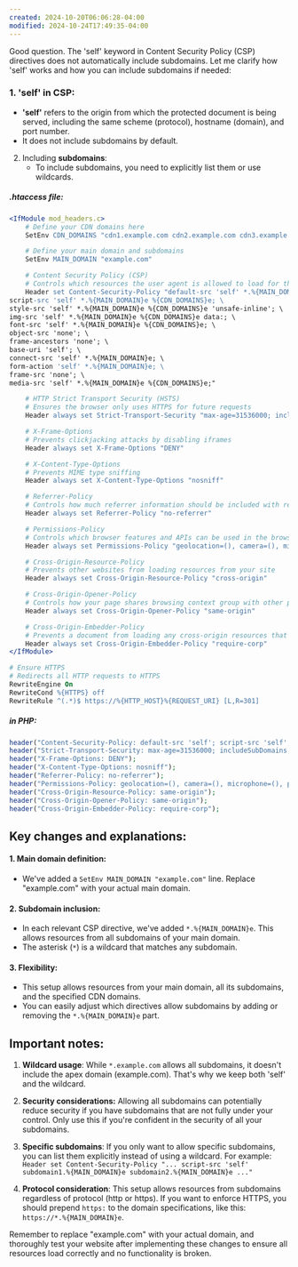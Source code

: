 ```yaml
---
created: 2024-10-20T06:06:28-04:00
modified: 2024-10-24T17:49:35-04:00
---
```


Good question. The 'self' keyword in Content Security Policy (CSP) directives does not automatically include subdomains. Let me clarify how 'self' works and how you can include subdomains if needed:

### 1. 'self' in CSP:

- **'self'** refers to the origin from which the protected document is being served, including the same scheme (protocol), hostname (domain), and port number.
- It does not include subdomains by default.

2. Including **subdomains**:
   - To include subdomains, you need to explicitly list them or use wildcards.

##### .htaccess file:

```apache
<IfModule mod_headers.c>
    # Define your CDN domains here
    SetEnv CDN_DOMAINS "cdn1.example.com cdn2.example.com cdn3.example.com"

    # Define your main domain and subdomains
    SetEnv MAIN_DOMAIN "example.com"

    # Content Security Policy (CSP)
    # Controls which resources the user agent is allowed to load for this page
    Header set Content-Security-Policy "default-src 'self' *.%{MAIN_DOMAIN}e; \
script-src 'self' *.%{MAIN_DOMAIN}e %{CDN_DOMAINS}e; \
style-src 'self' *.%{MAIN_DOMAIN}e %{CDN_DOMAINS}e 'unsafe-inline'; \
img-src 'self' *.%{MAIN_DOMAIN}e %{CDN_DOMAINS}e data:; \
font-src 'self' *.%{MAIN_DOMAIN}e %{CDN_DOMAINS}e; \
object-src 'none'; \
frame-ancestors 'none'; \
base-uri 'self'; \
connect-src 'self' *.%{MAIN_DOMAIN}e; \
form-action 'self' *.%{MAIN_DOMAIN}e; \
frame-src 'none'; \
media-src 'self' *.%{MAIN_DOMAIN}e %{CDN_DOMAINS}e;"

    # HTTP Strict Transport Security (HSTS)
    # Ensures the browser only uses HTTPS for future requests
    Header always set Strict-Transport-Security "max-age=31536000; includeSubDomains; preload"

    # X-Frame-Options
    # Prevents clickjacking attacks by disabling iframes
    Header always set X-Frame-Options "DENY"

    # X-Content-Type-Options
    # Prevents MIME type sniffing
    Header always set X-Content-Type-Options "nosniff"

    # Referrer-Policy
    # Controls how much referrer information should be included with requests
    Header always set Referrer-Policy "no-referrer"

    # Permissions-Policy
    # Controls which browser features and APIs can be used in the browser
    Header always set Permissions-Policy "geolocation=(), camera=(), microphone=(), payment=(), usb=(), vr=(), speaker=(), ambient-light-sensor=(), accelerometer=(), gyroscope=(), magnetometer=()"

    # Cross-Origin-Resource-Policy
    # Prevents other websites from loading resources from your site
    Header always set Cross-Origin-Resource-Policy "cross-origin"

    # Cross-Origin-Opener-Policy
    # Controls how your page shares browsing context group with other pages
    Header always set Cross-Origin-Opener-Policy "same-origin"

    # Cross-Origin-Embedder-Policy
    # Prevents a document from loading any cross-origin resources that don't explicitly grant the document permission
    Header always set Cross-Origin-Embedder-Policy "require-corp"
</IfModule>

# Ensure HTTPS
# Redirects all HTTP requests to HTTPS
RewriteEngine On
RewriteCond %{HTTPS} off
RewriteRule ^(.*)$ https://%{HTTP_HOST}%{REQUEST_URI} [L,R=301]
```

##### in PHP:

```php
header("Content-Security-Policy: default-src 'self'; script-src 'self'; style-src 'self' 'unsafe-inline'; img-src 'self'; object-src 'none'; frame-ancestors 'none'; base-uri 'self'; connect-src 'self'; form-action 'self'; frame-src 'none';");
header("Strict-Transport-Security: max-age=31536000; includeSubDomains; preload");
header("X-Frame-Options: DENY");
header("X-Content-Type-Options: nosniff");
header("Referrer-Policy: no-referrer");
header("Permissions-Policy: geolocation=(), camera=(), microphone=(), payment=(), usb=(), vr=(), speaker=(), ambient-light-sensor=(), accelerometer=(), gyroscope=(), magnetometer=()");
header("Cross-Origin-Resource-Policy: same-origin");
header("Cross-Origin-Opener-Policy: same-origin");
header("Cross-Origin-Embedder-Policy: require-corp");

```

## Key changes and explanations:

#### 1. Main domain definition:

- We've added a `SetEnv MAIN_DOMAIN "example.com"` line. Replace "example.com" with your actual main domain.

#### 2. Subdomain inclusion:

- In each relevant CSP directive, we've added `*.%{MAIN_DOMAIN}e`. This allows resources from all subdomains of your main domain.
- The asterisk (`*`) is a wildcard that matches any subdomain.

#### 3. Flexibility:

- This setup allows resources from your main domain, all its subdomains, and the specified CDN domains.
- You can easily adjust which directives allow subdomains by adding or removing the `*.%{MAIN_DOMAIN}e` part.

## Important notes:

1. **Wildcard usage**: While `*.example.com` allows all subdomains, it doesn't include the apex domain (example.com). That's why we keep both 'self' and the wildcard.

2. **Security considerations:** Allowing all subdomains can potentially reduce security if you have subdomains that are not fully under your control. Only use this if you're confident in the security of all your subdomains.

3. **Specific subdomains**: If you only want to allow specific subdomains, you can list them explicitly instead of using a wildcard. For example: `Header set Content-Security-Policy "... script-src 'self' subdomain1.%{MAIN_DOMAIN}e subdomain2.%{MAIN_DOMAIN}e ..."`

4. **Protocol consideration**: This setup allows resources from subdomains regardless of protocol (http or https). If you want to enforce HTTPS, you should prepend `https:` to the domain specifications, like this: `https://*.%{MAIN_DOMAIN}e`.

Remember to replace "example.com" with your actual domain, and thoroughly test your website after implementing these changes to ensure all resources load correctly and no functionality is broken.
